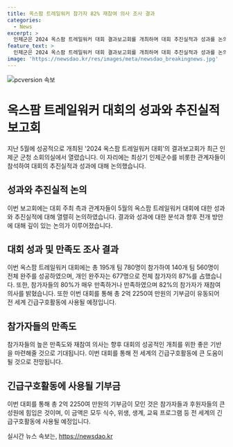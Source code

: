 ```yaml
---
title: 옥스팜 트레일워커 참가자 82% 재참여 의사 조사 결과
categories:
  - News
excerpt: >
  인제군은 2024 옥스팜 트레일워커 대회 결과보고회를 개최하며 대회 추진실적과 성과를 논의했다. 7회째를 맞은 이번 대회에는 195개팀 780명이 참가했고 140개팀 560명이 전체 완주에 성공했으며, 개인 완주자는 전체 참가자의 87%인 677명이었다. 참가자들의 80%가 매우 만족 또는 만족하며, 82%가 재참여 의사를 밝히기도 했다. 이번 대회를 통해 2억 2250여 만원의 기부금이 전 세계 긴급구호활동에 사용될 예정이다. 인제군의 성과는 지속적으로 관심을 끌고 있으며, 대회의 사회적 가치와 영향력이 크게 언급되고 있다. #옥스팜 #트레일워커 #인제군 #성과 #기부
feature_text: >
  인제군은 2024 옥스팜 트레일워커 대회 결과보고회를 개최하며 대회 추진실적과 성과를 논의했다. 7회째를 맞은 이번 대회에는 195개팀 780명이 참가했고 140개팀 560명이 전체 완주에 성공했으며, 개인 완주자는 전체 참가자의 87%인 677명이었다. 참가자들의 80%가 매우 만족 또는 만족하며, 82%가 재참여 의사를 밝히기도 했다. 이번 대회를 통해 2억 2250여 만원의 기부금이 전 세계 긴급구호활동에 사용될 예정이다. 인제군의 성과는 지속적으로 관심을 끌고 있으며, 대회의 사회적 가치와 영향력이 크게 언급되고 있다. #옥스팜 #트레일워커 #인제군 #성과 #기부
image: 'https://newsdao.kr/res/images/meta/newsdao_breakingnews.jpg'
---
```


<p><img src="https://newsdao.kr/res/images/meta/newsdao_breakingnews.jpg" alt="pcversion 속보" /></p>

<h1>옥스팜 트레일워커 대회의 성과와 추진실적 보고회</h1>

<p data-ke-size="size16">지난 5월에 성공적으로 개최된 '2024 옥스팜 트레일워커 대회'의 결과보고회가 최근 인제군 군청 소회의실에서 열렸습니다. 이 자리에는 최상기 인제군수를 비롯한 관계자들이 참석하여 대회의 추진실적과 성과에 대해 논의했습니다.</p>

<h2 data-ke-size="size26">성과와 추진실적 논의</h2>

<p data-ke-size="size16">이번 보고회에는 대회 주최 측과 관계자들이 5월의 옥스팜 트레일워커 대회에 대한 성과와 추진실적에 대해 열렬히 논의하였습니다. 결과와 성과에 대한 분석과 향후 전개 방안에 대해 깊이 있는 논의가 이루어졌습니다.</p>

<h2 data-ke-size="size26">대회 성과 및 만족도 조사 결과</h2>

<p data-ke-size="size16">이번 옥스팜 트레일워커 대회에는 총 195개 팀 780명이 참가하여 140개 팀 560명이 전체 완주를 성공하였으며, 개인 완주자는 677명으로 전체 참가자의 87%를 占했습니다. 또한, 참가자들의 80%가 매우 만족하거나 만족하였으며 82%의 참가자가 재참여 의사를 밝혔습니다. 또한 이번 대회를 통해 총 2억 2250여 만원의 기부금이 유동되어 전 세계 긴급구호활동에 사용될 예정입니다.</p>

<h2 data-ke-size="size26">참가자들의 만족도</h2>

<p data-ke-size="size16">참가자들의 높은 만족도와 재참여 의사는 향후 대회의 성공적인 개최를 위한 좋은 기반을 마련해줄 것으로 기대됩니다. 이번 대회를 통해 전 세계의 긴급구호활동에 큰 도움이 될 것으로 전망됩니다.</p>

<h2 data-ke-size="size26">긴급구호활동에 사용될 기부금</h2>

<p data-ke-size="size16">이번 대회를 통해 총 2억 2250여 만원의 기부금이 모인 것은 참가자들과 후원자들의 큰 성원에 힘입은 것이며, 이 금액은 모두 식수, 위생, 생계, 교육 프로그램 등 전 세계의 긴급구호활동에 사용될 예정입니다.</p>
실시간 뉴스 속보는, <a href="https://newsdao.kr" rel="dofollow">https://newsdao.kr</a>


